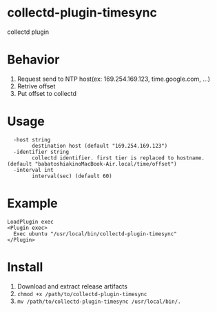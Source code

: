 # collectd-plugin-timesync

collectd plugin

# Behavior

1. Request send to NTP host(ex: 169.254.169.123, time.google.com, ...)
2. Retrive offset
3. Put offset to collectd

# Usage

```
  -host string
        destination host (default "169.254.169.123")
  -identifier string
        collectd identifier. first tier is replaced to hostname. (default "babatoshiakinoMacBook-Air.local/time/offset")
  -interval int
        interval(sec) (default 60)
```

# Example

```
LoadPlugin exec
<Plugin exec>
  Exec ubuntu "/usr/local/bin/collectd-plugin-timesync"
</Plugin>
```

# Install

1. Download and extract release artifacts
2. `chmod +x /path/to/collectd-plugin-timesync`
3. `mv /path/to/collectd-plugin-timesync /usr/local/bin/.`
